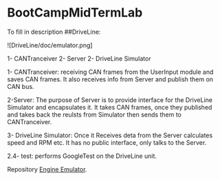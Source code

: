 # BootCampMidTermLab

To fill in description
##DriveLine:

![DriveLine/doc/emulator.png]

1- CANTranceiver
2- Server
2- DriveLine Simulator

1- CANTranceiver: receiving CAN frames from the UserInput module and saves CAN frames. It also receives info from Server and publish them on CAN bus.
    
2-Server: The purpose of Server is to provide interface for the DriveLine Simulator and encapsulates it. It takes CAN frames, once they published and takes back the reulsts from Simulator then sends them to CANTranceiver.

3- DriveLine Simulator: Once it Receives deta from the Server calculates speed and RPM etc. It has no public interface, only talks to the Server.

2.4- test: performs GoogleTest on the DriveLine unit.

Repository [Engine Emulator](https://github.com/muncausen/BootCampMidTermLab/tree/main/Emulator).
